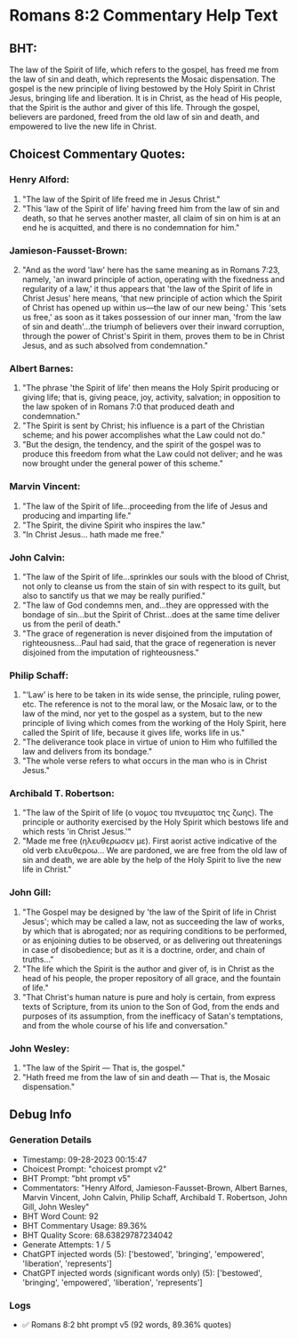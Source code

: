 # Romans 8:2 Commentary Help Text

## BHT:
The law of the Spirit of life, which refers to the gospel, has freed me from the law of sin and death, which represents the Mosaic dispensation. The gospel is the new principle of living bestowed by the Holy Spirit in Christ Jesus, bringing life and liberation. It is in Christ, as the head of His people, that the Spirit is the author and giver of this life. Through the gospel, believers are pardoned, freed from the old law of sin and death, and empowered to live the new life in Christ.

## Choicest Commentary Quotes:
### Henry Alford:
1. "The law of the Spirit of life freed me in Jesus Christ." 
2. "This 'law of the Spirit of life' having freed him from the law of sin and death, so that he serves another master, all claim of sin on him is at an end he is acquitted, and there is no condemnation for him."

### Jamieson-Fausset-Brown:
2. "And as the word 'law' here has the same meaning as in Romans 7:23, namely, 'an inward principle of action, operating with the fixedness and regularity of a law,' it thus appears that 'the law of the Spirit of life in Christ Jesus' here means, 'that new principle of action which the Spirit of Christ has opened up within us—the law of our new being.' This 'sets us free,' as soon as it takes possession of our inner man, 'from the law of sin and death'...the triumph of believers over their inward corruption, through the power of Christ's Spirit in them, proves them to be in Christ Jesus, and as such absolved from condemnation."

### Albert Barnes:
1. "The phrase 'the Spirit of life' then means the Holy Spirit producing or giving life; that is, giving peace, joy, activity, salvation; in opposition to the law spoken of in Romans 7:0 that produced death and condemnation."
2. "The Spirit is sent by Christ; his influence is a part of the Christian scheme; and his power accomplishes what the Law could not do."
3. "But the design, the tendency, and the spirit of the gospel was to produce this freedom from what the Law could not deliver; and he was now brought under the general power of this scheme."

### Marvin Vincent:
1. "The law of the Spirit of life...proceeding from the life of Jesus and producing and imparting life."
2. "The Spirit, the divine Spirit who inspires the law."
3. "In Christ Jesus... hath made me free."

### John Calvin:
1. "The law of the Spirit of life...sprinkles our souls with the blood of Christ, not only to cleanse us from the stain of sin with respect to its guilt, but also to sanctify us that we may be really purified."
2. "The law of God condemns men, and...they are oppressed with the bondage of sin...but the Spirit of Christ...does at the same time deliver us from the peril of death."
3. "The grace of regeneration is never disjoined from the imputation of righteousness...Paul had said, that the grace of regeneration is never disjoined from the imputation of righteousness."


### Philip Schaff:
1. "‘Law’ is here to be taken in its wide sense, the principle, ruling power, etc. The reference is not to the moral law, or the Mosaic law, or to the law of the mind, nor yet to the gospel as a system, but to the new principle of living which comes from the working of the Holy Spirit, here called the Spirit of life, because it gives life, works life in us."
2. "The deliverance took place in virtue of union to Him who fulfilled the law and delivers from its bondage."
3. "The whole verse refers to what occurs in the man who is in Christ Jesus."

### Archibald T. Robertson:
1. "The law of the Spirit of life (ο νομος του πνευματος της ζωης). The principle or authority exercised by the Holy Spirit which bestows life and which rests 'in Christ Jesus.'"
2. "Made me free (ηλευθερωσεν με). First aorist active indicative of the old verb ελευθεροω... We are pardoned, we are free from the old law of sin and death, we are able by the help of the Holy Spirit to live the new life in Christ."

### John Gill:
1. "The Gospel may be designed by 'the law of the Spirit of life in Christ Jesus'; which may be called a law, not as succeeding the law of works, by which that is abrogated; nor as requiring conditions to be performed, or as enjoining duties to be observed, or as delivering out threatenings in case of disobedience; but as it is a doctrine, order, and chain of truths..."
2. "The life which the Spirit is the author and giver of, is in Christ as the head of his people, the proper repository of all grace, and the fountain of life."
3. "That Christ's human nature is pure and holy is certain, from express texts of Scripture, from its union to the Son of God, from the ends and purposes of its assumption, from the inefficacy of Satan's temptations, and from the whole course of his life and conversation."

### John Wesley:
1. "The law of the Spirit — That is, the gospel."
2. "Hath freed me from the law of sin and death — That is, the Mosaic dispensation."


## Debug Info
### Generation Details
- Timestamp: 09-28-2023 00:15:47
- Choicest Prompt: "choicest prompt v2"
- BHT Prompt: "bht prompt v5"
- Commentators: "Henry Alford, Jamieson-Fausset-Brown, Albert Barnes, Marvin Vincent, John Calvin, Philip Schaff, Archibald T. Robertson, John Gill, John Wesley"
- BHT Word Count: 92
- BHT Commentary Usage: 89.36%
- BHT Quality Score: 68.63829787234042
- Generate Attempts: 1 / 5
- ChatGPT injected words (5):
	['bestowed', 'bringing', 'empowered', 'liberation', 'represents']
- ChatGPT injected words (significant words only) (5):
	['bestowed', 'bringing', 'empowered', 'liberation', 'represents']

### Logs
- ✅ Romans 8:2 bht prompt v5 (92 words, 89.36% quotes)